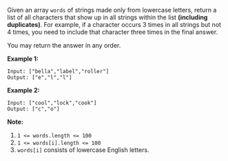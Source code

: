 Given an array `words` of strings made only from lowercase letters, return a
list of all characters that show up in all strings within the list
**(including duplicates)**.  For example, if a character occurs 3 times in all
strings but not 4 times, you need to include that character three times in the
final answer.

You may return the answer in any order.



**Example 1:**

    
    
    Input: ["bella","label","roller"]
    Output: ["e","l","l"]
    

**Example 2:**

    
    
    Input: ["cool","lock","cook"]
    Output: ["c","o"]
    



**Note:**

  1. `1 <= words.length <= 100`
  2. `1 <= words[i].length <= 100`
  3. `words[i]` consists of lowercase English letters.

